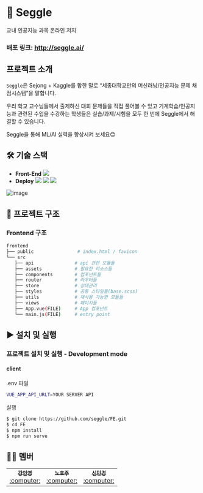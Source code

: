 # 🧠 Seggle

교내 인공지능 과목 온라인 저지

### 배포 링크: http://seggle.ai/

## 프로젝트 소개

`Seggle`은 Sejong + Kaggle를 합한 말로 “세종대학교만의 머신러닝/인공지능 문제 채점시스템”을 말합니다.

우리 학교 교수님들께서 출제하신 대회 문제들을 직접 풀어볼 수 있고 기계학습/인공지능과 관련된 수업을 수강하는 학생들은 실습/과제/시험을 모두 한 번에 Seggle에서 해결할 수 있습니다. 

Seggle을 통해 ML/AI 실력을 향상시켜 보세요😊
 
## 🛠️ 기술 스택
- **Front-End** <img src="https://img.shields.io/badge/Vue.js-4FC08D?style=flat&logo=Vue.js&logoColor=white">
- **Deploy** <img src="https://img.shields.io/badge/Docker-2496ED?style=flat&logo=Docker&logoColor=white"> <img src="https://img.shields.io/badge/EC2-010101?style=flat&logo=EC2&logoColor=white"> <img src="https://img.shields.io/badge/NGINX-009639?style=flat&logo=NGINX&logoColor=white">

![image](https://user-images.githubusercontent.com/80238096/203716600-934543a0-55be-4c79-a301-d0398236e32a.png)


 ## 📁 프로젝트 구조

 ### Frontend 구조
 
 ```bash
frontend
├── public                # index.html / favicon
└── src
    ├── api               # api 관련 모듈들
    ├── assets            # 필요한 리소스들
    ├── components        # 컴포넌트들
    ├── router            # 라우터들
    ├── store             # 상태관리
    ├── styles            # 공통 스타일들(base.scss)
    ├── utils             # 재사용 가능한 모듈들
    ├── views             # 페이지들
    ├── App.vue(FILE)     # App 컴포넌트
    └── main.js(FILE)     # entry point
```


 ## ▶️ 설치 및 실행
 
 ### 프로젝트 설치 및 실행 - Development mode
 #### client
.env 파일
```bash
VUE_APP_API_URLT=YOUR SERVER API
 ```
 실행
 ```bash
$ git clone https://github.com/seggle/FE.git
$ cd FE
$ npm install
$ npm run serve
 ```
 
 ## 🙋‍♀️ 멤버
 <table>
  <tr>
    <td align="center">
      <a href="">
<!--         <img src="/" width="75px;" alt="inyeong-kang"/><br /> -->
        <sub><b>강인영</b></sub>
      </a><br />
      <a href="/" title="Code">:computer:</a> 
    </td>
    <td align="center">
      <a href="">
<!--         <img src="/" width="75px;" alt="inyeong-kang"/><br /> -->
        <sub><b>노효주</b></sub>
      </a><br />
      <a href="/" title="Code">:computer:</a> 
    </td>
    <td align="center">
      <a href="https://github.com/minkyung00">
<!--         <img src="/" width="75px;" alt="inyeong-kang"/><br /> -->
        <sub><b>신민경</b></sub>
      </a><br />
      <a href="/" title="Code">:computer:</a> 
    </td>
  </tr>
</table>
